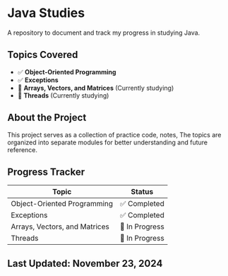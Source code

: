 # Java Studies

A repository to document and track my progress in studying Java.

## Topics Covered

- ✅ **Object-Oriented Programming**
- ✅ **Exceptions**
- 🔄 **Arrays, Vectors, and Matrices** (Currently studying)
- 🔄 **Threads** (Currently studying)

## About the Project

This project serves as a collection of practice code, notes, The topics are organized into separate modules for better understanding and future reference.

## Progress Tracker

| Topic                      | Status          |
|----------------------------|-----------------|
| Object-Oriented Programming | ✅ Completed    |
| Exceptions                  | ✅ Completed    |
| Arrays, Vectors, and Matrices | 🔄 In Progress |
| Threads                    | 🔄 In Progress |

## Last Updated: November 23, 2024
